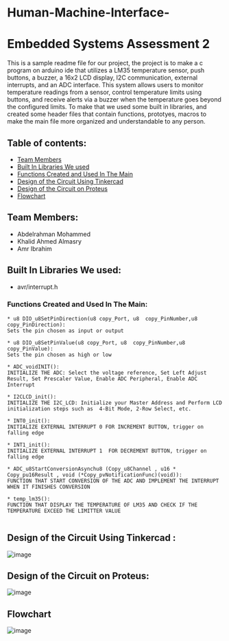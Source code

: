 # Human-Machine-Interface-

# Embedded Systems Assessment 2
This is a sample readme file for our project, the project is to make a c program on arduino ide that utilizes a LM35 temperature sensor, push buttons, a buzzer, a 16x2 LCD display, I2C communication, external interrupts, and an ADC interface. This system allows users to monitor temperature readings from a sensor, control temperature limits using buttons, and receive alerts via a buzzer when the temperature goes beyond the configured limits. To make that we used some built in libraries, and created some header files that contain functions, prototyes, macros to make the main file more organized and understandable to any person.

## Table of contents:
* [Team Members](#team-members)
* [Built In Libraries We used](#built-in-libraries-we-used)
* [Functions Created and Used In The Main](#functions-created-and=used-in-the-main)
* [Design of the Circuit Using Tinkercad](#design-of-the-circuit-using-tinkercad)
* [Design of the Circuit on Proteus](#design-of-the-circuit-on-proteus)
* [Flowchart](#flowchart)

## Team Members:
* Abdelrahman Mohammed
* Khalid Ahmed Almasry
* Amr Ibrahim

## Built In Libraries We used:
* avr/interrupt.h

### Functions Created and Used In The Main:
```
* u8 DIO_u8SetPinDirection(u8 copy_Port, u8  copy_PinNumber,u8  copy_PinDirection):
Sets the pin chosen as input or output

* u8 DIO_u8SetPinValue(u8 copy_Port, u8  copy_PinNumber,u8  copy_PinValue):
Sets the pin chosen as high or low

* ADC_voidINIT():
INITIALIZE THE ADC: Select the voltage reference, Set Left Adjust Result, Set Prescaler Value, Enable ADC Peripheral, Enable ADC Interrupt

* I2CLCD_init():
INITIALIZE THE I2C_LCD: Initialize your Master Address and Perform LCD initialization steps such as  4-Bit Mode, 2-Row Select, etc.

* INT0_init():
INITIALIZE EXTERNAL INTERRUPT 0 FOR INCREMENT BUTTON, trigger on falling edge

* INT1_init():
INITIALIZE EXTERNAL INTERRUPT 1  FOR DECREMENT BUTTON, trigger on falling edge

* ADC_u8StartConversionAsynchu8 (Copy_u8Channel , u16 * Copy_pu16Result , void (*Copy_pvNotificationFunc)(void)):
FUNCTION THAT START CONVERSION OF THE ADC AND IMPLEMENT THE INTERRUPT WHEN IT FINISHES CONVERSION

* temp_lm35():
FUNCTION THAT DISPLAY THE TEMPERATURE OF LM35 AND CHECK IF THE TEMPERATURE EXCEED THE LIMITTER VALUE


```
## Design of the Circuit Using Tinkercad :
![image](https://github.com/Abdulrahman2200925/Human-Machine-Interface-/assets/114658809/9afc1a76-df8f-43bd-8955-16bc8ecd0755)


## Design of the Circuit on Proteus:
![image](https://github.com/Abdulrahman2200925/Human-Machine-Interface-/assets/114658809/bbd6bec3-4509-4460-ad54-070fd6fd7623)

## Flowchart
![image](https://github.com/Abdulrahman2200925/Human-Machine-Interface-/assets/114658809/459e9d60-9a4f-4e6a-8ba6-53b8a2a2d535)


